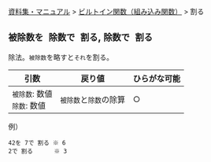 [資料集・マニュアル](../../ja.md) > [ビルトイン関数（組み込み関数）](../built_ins.md) > 割る

## `被除数を 除数で 割る`, `除数で 割る`

除法。`被除数`を略すと`それ`を割る。

| 引数                           | 戻り値                 | ひらがな可能 |
| ------------------------------ | ---------------------- | ------------ |
| `被除数`: 数値<br>`除数`: 数値 | `被除数`と`除数`の除算 | ○           |

例）

```
42を 7で 割る ※ 6
2で 割る      ※ 3
```